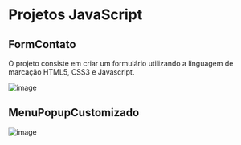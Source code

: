 # Projetos JavaScript

<h2> FormContato </h2>

O projeto consiste em criar um formulário utilizando a linguagem de marcação HTML5, CSS3 e Javascript.

![image](https://user-images.githubusercontent.com/6372185/80864464-39ec8000-8c59-11ea-85c8-8bc3093e526b.png)

<h2> MenuPopupCustomizado </h2>

![image](https://user-images.githubusercontent.com/6372185/80865595-e9792080-8c60-11ea-92e1-8bb5c7da4ecb.png)

